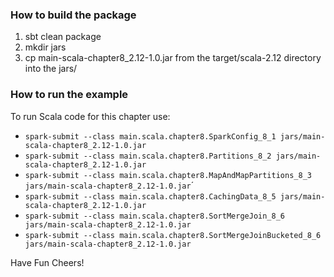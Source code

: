 ### How to build the package
 1. sbt clean package
 2. mkdir jars
 3. cp main-scala-chapter8_2.12-1.0.jar from the target/scala-2.12 directory into the jars/

### How to run the example
To run Scala code for this chapter use:

 * `spark-submit --class main.scala.chapter8.SparkConfig_8_1 jars/main-scala-chapter8_2.12-1.0.jar`
 * `spark-submit --class main.scala.chapter8.Partitions_8_2 jars/main-scala-chapter8_2.12-1.0.jar`
 * `spark-submit --class main.scala.chapter8.MapAndMapPartitions_8_3 jars/main-scala-chapter8_2.12-1.0.jar`´
 * `spark-submit --class main.scala.chapter8.CachingData_8_5 jars/main-scala-chapter8_2.12-1.0.jar`
 * `spark-submit --class main.scala.chapter8.SortMergeJoin_8_6 jars/main-scala-chapter8_2.12-1.0.jar`
 * `spark-submit --class main.scala.chapter8.SortMergeJoinBucketed_8_6 jars/main-scala-chapter8_2.12-1.0.jar`

Have Fun
Cheers!

